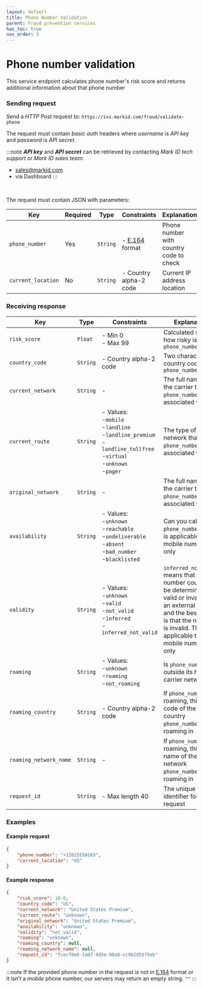 ```yaml
---
layout: default
title: Phone Number Validation
parent: Fraud prevention services
has_toc: true
nav_order: 3
---
```


# Phone number validation

This service endpoint calculates phone number's risk score and returns additional information about that phone number

### Sending request

Send a *HTTP Post* request to: `https://ivs.markid.com/fraud/validate-phone`

The request must contain *basic auth* headers where *username* is *API key* and *password* is *API secret*.

:::note
***API key*** and ***API secret*** can be retrieved by contacting *Mark ID tech support* or *Mark ID sales team*:
- sales@markid.com
- via Dashboard
:::

<br/>

The request must contain JSON with parameters:

|Key               |Required|Type    |Constraints         |Explanation                |
|------------------|--------|--------|--------------------|---------------------------|
|`phone_number`    |Yes     |`String`|- [E.164](https://en.wikipedia.org/wiki/E.164) format|Phone number with country code to check|
|`current_location`|No      |`String`|- Country alpha-2 code|Current IP address location|


### Receiving response

|Key|Type|Constraints|Explanation|
|---|---|---|---|
|`risk_score`|`Float`|- Min 0<br/>- Max 99|Calculated score how risky is `phone_number`|
|`country_code`|`String`|- Country alpha-2 code|Two character country code for `phone_number`|
|`current_network`|`String`|-|The full name of the carrier that `phone_number` is associated with|
|`current_route`|`String`|- Values:<br/>-`mobile`<br/>-`landline`<br/>-`landline_premium`<br/>-`landline_tollfree`<br/>-`virtual`<br/>-`unknown`<br/>-`pager`|The type of network that `phone_number` is associated with|
|`original_network`|`String`|-|The full name of the carrier that `phone_number` is associated with|
|`availability`|`String`|- Values:<br/>-`unknown`<br/>-`reachable`<br/>-`undeliverable`<br/>-`absent`<br/>-`bad_number`<br/>-`blacklisted`|Can you call the `phone_number`. This is applicable to mobile numbers only|
|`validity`|`String`|- Values:<br/>-`unknown`<br/>-`valid`<br/>-`not_valid`<br/>-`inferred`<br/>-`inferred_not_valid`|`inferred_not_valid` means that the number could not be determined as valid or invalid via an external system and the best guess is that the number is invalid. This is applicable to mobile numbers only|
|`roaming`|`String`|- Values:<br/>-`unknown`<br/>-`roaming`<br/>-`not_roaming`|Is `phone_number` outside its home carrier network|
|`roaming_country`|`String`|- Country alpha-2 code|If `phone_number` is roaming, this is the code of the country `phone_number` is roaming in|
|`roaming_network_name`|`String`|-|If `phone_number` is roaming, this is the name of the carrier network `phone_number` is roaming in|
|`request_id`|`String`|- Max length 40|The unique identifier for your request|

### Examples

#### Example request

```json
{
    "phone_number": "+12025550163",
    "current_location": "US"
}
```

#### Example response

```json
{
    "risk_score": 10.0,
    "country_code": "US",
    "current_network": "United States Premium",
    "current_route": "unknown",
    "original_network": "United States Premium",
    "availability": "unknown",
    "validity": "not_valid",
    "roaming": "unknown",
    "roaming_country": null,
    "roaming_network_name": null,
    "request_id": "fcecf6e6-1ad7-4d5e-98a8-cc9b2d5575eb"
}
```
:::note
If the provided phone number in the request is not in [E.164](https://en.wikipedia.org/wiki/E.164) format or it isn't a *mobile* phone number, our servers may return an empty string.  `""`
:::
